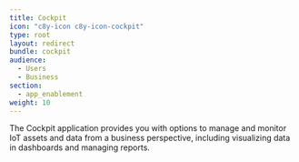 ```yaml
---
title: Cockpit
icon: "c8y-icon c8y-icon-cockpit"
type: root
layout: redirect
bundle: cockpit
audience:
  - Users
  - Business
section:
  - app_enablement
weight: 10
---
```


The Cockpit application provides you with options to manage and monitor IoT assets and data from a business perspective, including visualizing data in dashboards and managing reports.
